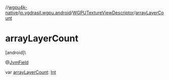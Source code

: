 //[wgpu4k-native](../../../index.md)/[io.ygdrasil.wgpu.android](../index.md)/[WGPUTextureViewDescriptor](index.md)/[arrayLayerCount](array-layer-count.md)

# arrayLayerCount

[android]\

@[JvmField](https://kotlinlang.org/api/core/kotlin-stdlib/kotlin.jvm/-jvm-field/index.html)

var [arrayLayerCount](array-layer-count.md): [Int](https://kotlinlang.org/api/core/kotlin-stdlib/kotlin/-int/index.html)